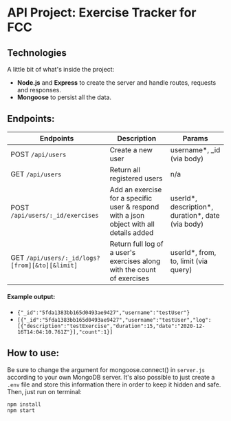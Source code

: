 # API Project: Exercise Tracker for FCC

## Technologies
A little bit of what's inside the project:
- **Node.js** and **Express** to create the server and handle routes, requests and responses.
- **Mongoose** to persist all the data.

## Endpoints:

Endpoints | Description | Params
----------|-------------|-------------
POST `/api/users` | Create a new user | username*, _id (via body)
GET `/api/users` | Return all registered users | n/a
POST `/api/users/:_id/exercises` | Add an exercise for a specific user & respond with a json object with all details added | userId*, description*, duration*, date (via body)
GET `/api/users/:_id/logs?[from][&to][&limit]` | Return full log of a user's exercises along with the count of exercises | userId*, from, to, limit (via query)

#### Example output:
* `{"_id":"5fda1383bb165d0493ae9427","username":"testUser"}`
* `[{"_id":"5fda1383bb165d0493ae9427","username":"testUser","log":[{"description":"testExercise","duration":15,"date":"2020-12-16T14:04:10.761Z"}],"count":1}]`

## How to use:
Be sure to change the argument for mongoose.connect() in `server.js` according to your own MongoDB server. It's also possible to just create a `.env` file and store this information there in order to keep it hidden and safe. Then, just run on terminal:
```
npm install
npm start
```

